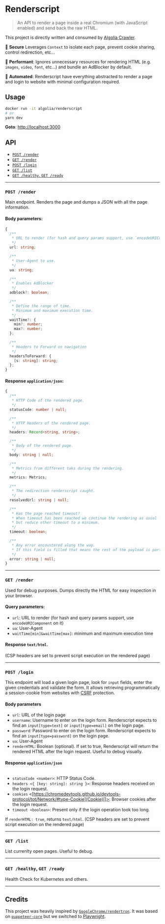 # Renderscript

> An API to render a page inside a real Chromium (with JavaScript enabled) and send back the raw HTML.

This project is directly written and consumed by [Algolia Crawler](https://www.algolia.com/products/search-and-discovery/crawler/).

🔐  **Secure**
Leverages `Context` to isolate each page, prevent cookie sharing, control redirection, etc...

🚀  **Performant**:
Ignores unnecessary resources for rendering HTML (e.g. `images`, `video`, `font`, etc...) and bundle an AdBlocker by default.

🤖 **Automated**:
Renderscript have everything abstracted to render a page and login to website with minimal configuration required.

## Usage

```sh
docker run -it algolia/renderscript
# or
yarn dev
```

**Goto**: <http://localhost:3000>

## API

- [`POST /render`](#post-render)
- [`GET /render`](#get-render)
- [`POST /login`](#post-login)
- [`GET /list`](#get-list)
- [`GET /healthy`,  `GET /ready`](#get-healthy--get-ready)

---

### `POST /render`

Main endpoint. Renders the page and dumps a JSON with all the page information.

#### Body parameters:

```ts
{
  /**
   * URL to render (for hash and query params support, use `encodeURIComponent` on it)
   */
  url: string;

  /**
   * User-Agent to use.
   */
  ua: string;

  /**
   * Enables AdBlocker
   */
  adblock?: boolean;

  /**
   * Define the range of time.
   * Minimum and maximum execution time.
   */
  waitTime?: {
    min?: number;
    max?: number;
  };

  /**
   * Headers to Forward on navigation
   */
  headersToForward: {
    [s: string]: string;
  };
}
```

#### Response `application/json`:

```ts
{
  /**
   * HTTP Code of the rendered page.
   */
  statusCode: number | null;

  /**
   * HTTP Headers of the rendered page.
   */
  headers: Record<string, string>;

  /**
   * Body of the rendered page.
   */
  body: string | null;

  /**
   * Metrics from different taks during the rendering.
   */
  metrics: Metrics;

  /**
   * The redirection renderscript caught.
   */
  resolvedUrl: string | null;

  /**
   * Has the page reached timeout?
   * When timeout has been reached we continue the rendering as usual
   * but reduce other timeout to a minimum.
   */
  timeout: boolean;

  /**
   * Any error encountered along the way.
   * If this field is filled that means the rest of the payload is partial.
   */
  error: string | null;
}
```

---

### `GET /render`

Used for debug purposes. Dumps directly the HTML for easy inspection in your browser.

#### Query parameters:

- `url`: URL to render (for hash and query params support, use `encodeURIComponent` on it)
- `ua`: User-Agent
- `waitTime[min]&waitTime[max]`: minimum and maximum execution time

#### Response `text/html`.

(CSP headers are set to prevent script execution on the rendered page)

---

### `POST /login`

This endpoint will load a given login page, look for `input` fields, enter the given credentials and validate the form.
It allows retrieving programmatically a session-cookie from websites with [CSRF](https://en.wikipedia.org/wiki/Cross-site_request_forgery) protection.

#### Body parameters

- `url`: URL of the login page
- `username`: Username to enter on the login form. Renderscript expects to find an `input[type=text]` or `input[type=email]` on the login page.
- `password`: Password to enter on the login form. Renderscript expects to find an `input[type=password]` on the login page.
- `ua`: User-Agent
- `renderHTML`: Boolean (optional). If set to true, Renderscript will return the rendered HTML after the login request. Useful to debug visually.

#### Response `application/json`

```json

```

- `statusCode <number>`: HTTP Status Code.
- `headers <{ [key: string]: string }>`: Response headers received on the login request.
- `cookies` <[https://chromedevtools.github.io/devtools-protocol/tot/Network/#type-Cookie](Cookie)[]>: Browser cookies after the login request.
- `timeout <boolean>`: Present only if the login operation took too long.

If `renderHTML: true`, returns `text/html`.
(CSP headers are set to prevent script execution on the rendered page)

---

### `GET /list`

List currenlty open pages.
Useful to debug.

---

### `GET /healthy`,  `GET /ready`

Health Check for Kubernetes and others.

---

## Credits

This project was heavily inspired by [`GoogleChrome/rendertron`](https://github.com/GoogleChrome/rendertron).
It was based on [`puppeteer-core`](https://github.com/GoogleChrome/puppeteer) but we switched to [Playwright](https://playwright.dev/).
